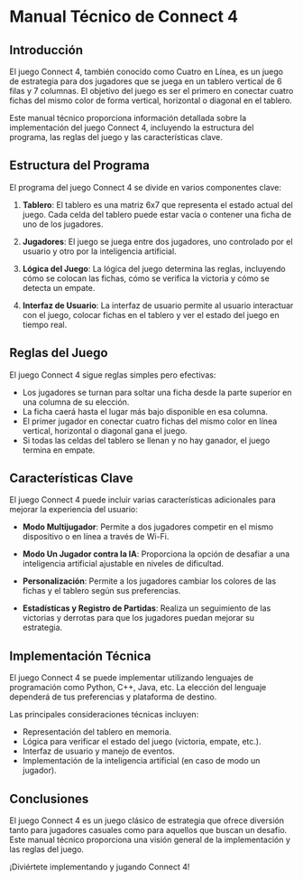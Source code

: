 # Manual Técnico de Connect 4

## Introducción

El juego Connect 4, también conocido como Cuatro en Línea, es un juego de estrategia para dos jugadores que se juega en un tablero vertical de 6 filas y 7 columnas. El objetivo del juego es ser el primero en conectar cuatro fichas del mismo color de forma vertical, horizontal o diagonal en el tablero.

Este manual técnico proporciona información detallada sobre la implementación del juego Connect 4, incluyendo la estructura del programa, las reglas del juego y las características clave.

## Estructura del Programa

El programa del juego Connect 4 se divide en varios componentes clave:

1. **Tablero**: El tablero es una matriz 6x7 que representa el estado actual del juego. Cada celda del tablero puede estar vacía o contener una ficha de uno de los jugadores.

2. **Jugadores**: El juego se juega entre dos jugadores, uno controlado por el usuario y otro por la inteligencia artificial.

3. **Lógica del Juego**: La lógica del juego determina las reglas, incluyendo cómo se colocan las fichas, cómo se verifica la victoria y cómo se detecta un empate.

4. **Interfaz de Usuario**: La interfaz de usuario permite al usuario interactuar con el juego, colocar fichas en el tablero y ver el estado del juego en tiempo real.

## Reglas del Juego

El juego Connect 4 sigue reglas simples pero efectivas:

- Los jugadores se turnan para soltar una ficha desde la parte superior en una columna de su elección.
- La ficha caerá hasta el lugar más bajo disponible en esa columna.
- El primer jugador en conectar cuatro fichas del mismo color en línea vertical, horizontal o diagonal gana el juego.
- Si todas las celdas del tablero se llenan y no hay ganador, el juego termina en empate.

## Características Clave

El juego Connect 4 puede incluir varias características adicionales para mejorar la experiencia del usuario:

- **Modo Multijugador**: Permite a dos jugadores competir en el mismo dispositivo o en línea a través de Wi-Fi.

- **Modo Un Jugador contra la IA**: Proporciona la opción de desafiar a una inteligencia artificial ajustable en niveles de dificultad.

- **Personalización**: Permite a los jugadores cambiar los colores de las fichas y el tablero según sus preferencias.

- **Estadísticas y Registro de Partidas**: Realiza un seguimiento de las victorias y derrotas para que los jugadores puedan mejorar su estrategia.

## Implementación Técnica

El juego Connect 4 se puede implementar utilizando lenguajes de programación como Python, C++, Java, etc. La elección del lenguaje dependerá de tus preferencias y plataforma de destino.

Las principales consideraciones técnicas incluyen:

- Representación del tablero en memoria.
- Lógica para verificar el estado del juego (victoria, empate, etc.).
- Interfaz de usuario y manejo de eventos.
- Implementación de la inteligencia artificial (en caso de modo un jugador).

## Conclusiones

El juego Connect 4 es un juego clásico de estrategia que ofrece diversión tanto para jugadores casuales como para aquellos que buscan un desafío. Este manual técnico proporciona una visión general de la implementación y las reglas del juego.

¡Diviértete implementando y jugando Connect 4!
